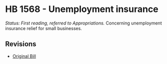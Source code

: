 # HB 1568 - Unemployment insurance
*Status: First reading, referred to Appropriations.*
Concerning unemployment insurance relief for small businesses.

## Revisions
* [Original Bill](1/)